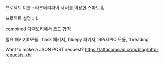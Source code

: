 프로젝트 이름 : 라즈베리파이 서버를 이용한 스마트홈 

프로젝트 설명 :
  1. 
  
  
  
combined 디렉토리에서 코드 합침

필요 패키지&모듈 : flask 패키지, bluepy 패키지, RPi.GPIO 모듈, threading 


Want to make a JSON POST request?
https://attacomsian.com/blog/http-requests-xhr
